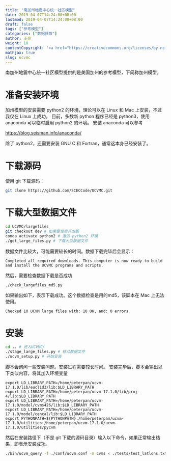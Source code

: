 ```yaml
---
title: "南加州地震中心统一社区模型"
date: 2019-04-07T14:24:00+08:00
lastmod: 2019-04-07T14:24:00+08:00
draft: false
tags: ["参考模型"]
categories: ["数据获取"]
author: 王亮
weight: 10
contentCopyright: '<a href="https://creativecommons.org/licenses/by-nc-sa/4.0/deed.zh" rel="noopener" target="_blank">CC 4.0</a>'
mathjax: true
slug: ucvmc
---
```


南加州地震中心统一社区模型提供的是美国加州的参考模型，下简称加州模型。

# 准备安装环境

加州模型的安装需要 python2 的环境，理论可以在 Linux 和 Mac 上安装，不过我仅在 Linux 上成功。
目前，多数新 python 程序已经是 python3，使用 anaconda 可以临时启用 python2 的环境。
安装 anaconda 可以参考

https://blog.seisman.info/anaconda/

除了 python2，还需要安装 GNU C 和 Fortran，通常这本身已经安装了。

# 下载源码

使用 git 下载源码：

```bash
git clone https://github.com/SCECCode/UCVMC.git
```

# 下载大型数据文件

```bash
cd UCVMC/largefiles
git checkout dev # 如果要使用开发版
conda activate python2 # 激活 python2 环境
./get_large_files.py # 下载大型数据文件
```

数据文件比较大，可能需要较长的时间。数据下载完毕后会显示：

```text
Completed all required downloads. This computer is now ready to build and install the UCVMC programs and scripts.
```

然后，需要检查数据下载是否成功

```bash
./check_largefiles_md5.py
```

如果输出如下，表示下载成功。这个数据检查是用的md5，该脚本在 Mac 上无法使用。

```text
Checked 10 UCVM large files with: 10 OK, and: 0 errors
```

# 安装

```bash
cd .. # 进入UCVMC/
./stage_large_files.py # 移动数据文件
./ucvm_setup.py # 开始安装
```
脚本会询问一些安装问题。安装过程需要较长时间。
安装完毕后，脚本会输出以下类似内容，将其加入环境变量

```text
export LD_LIBRARY_PATH=/home/peterpan/ucvm-17.1.0/lib/euclid3/lib:$LD_LIBRARY_PATH
export LD_LIBRARY_PATH=/home/peterpan/ucvm-17.1.0/lib/proj-4/lib:$LD_LIBRARY_PATH
export LD_LIBRARY_PATH=/home/peterpan/ucvm-17.1.0/model/cvms426/lib:$LD_LIBRARY_PATH
export LD_LIBRARY_PATH=/home/peterpan/ucvm-17.1.0/model/cencal/lib:$LD_LIBRARY_PATH
export PYTHONPATH=${PYTHONPATH}:/home/peterpan/ucvm-17.1.0/utilities:/home/peterpan/ucvm-17.1.0/ucvm-17.1.0/utilities/pycvm
```

然后在安装路径下（不是 git 下载的源码目录）输入以下命令，如果正常输出结果，即表示安装成功。

```bash
./bin/ucvm_query -f ./conf/ucvm.conf -m cvms < ./tests/test_latlons.txt
```
